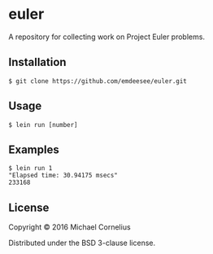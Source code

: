 # euler

A repository for collecting work on Project Euler problems.

## Installation

    $ git clone https://github.com/emdeesee/euler.git

## Usage

    $ lein run [number]

## Examples

    $ lein run 1
    "Elapsed time: 30.94175 msecs"
    233168

## License

Copyright © 2016 Michael Cornelius

Distributed under the BSD 3-clause license. 
